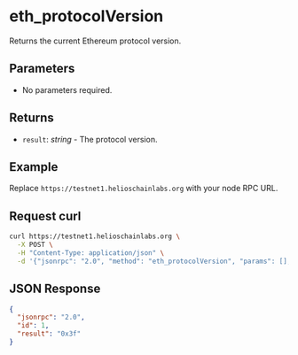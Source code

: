# eth_protocolVersion

Returns the current Ethereum protocol version.

## Parameters

- No parameters required.

## Returns

- `result`: *string* - The protocol version.

## Example

Replace `https://testnet1.helioschainlabs.org` with your node RPC URL.

## Request curl
```sh
curl https://testnet1.helioschainlabs.org \
  -X POST \
  -H "Content-Type: application/json" \
  -d '{"jsonrpc": "2.0", "method": "eth_protocolVersion", "params": [], "id": 1}'
```

## JSON Response
```json
{
  "jsonrpc": "2.0",
  "id": 1,
  "result": "0x3f"
}
```